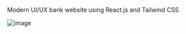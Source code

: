 Modern UI/UX bank website using React.js and Tailwind CSS

![image](https://github.com/Princy-Malhotra/modern-bank-website/assets/92246333/a57dc9cc-7bb1-44b1-b17f-c9b052a0b84c)

